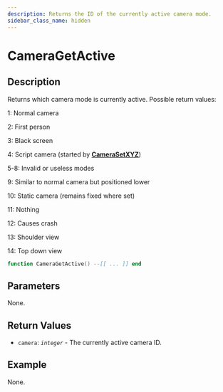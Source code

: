```yaml
---
description: Returns the ID of the currently active camera mode.
sidebar_class_name: hidden
---
```


# CameraGetActive

## Description

Returns which camera mode is currently active. Possible return values:

1: Normal camera

2: First person

3: Black screen

4: Script camera (started by [**CameraSetXYZ**](https://bully-scripting.vercel.app/docs/game-reference/global-functions/CameraSetXYZ))

5-8: Invalid or useless modes

9: Similar to normal camera but positioned lower

10: Static camera (remains fixed where set)

11: Nothing

12: Causes crash

13: Shoulder view

14: Top down view

```lua
function CameraGetActive() --[[ ... ]] end
```

## Parameters

None.

## Return Values

- `camera`: _`integer`_ - The currently active camera ID.

## Example

None.


